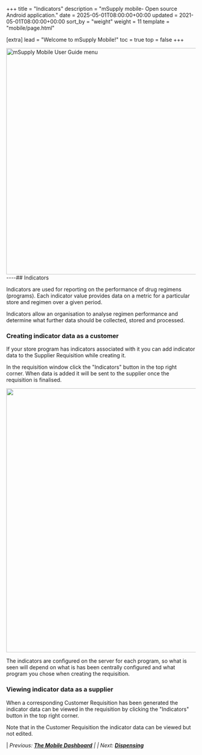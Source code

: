 +++
title = "Indicators"
description = "mSupply mobile- Open source Android application."
date = 2025-05-01T08:00:00+00:00
updated = 2021-05-01T08:00:00+00:00
sort_by = "weight"
weight = 11
template = "mobile/page.html"

[extra]
lead = "Welcome to mSupply Mobile!"
toc = true
top = false
+++

[<img src="/_media/banner_mobile_userguide.png?w=600&amp;tok=9b9def" class="media" loading="lazy" title="mSupply Mobile User Guide menu" alt="mSupply Mobile User Guide menu" width="600" />](/en:mobile:user_guide)
----## Indicators

Indicators are used for reporting on the performance of drug regimens (programs). Each indicator value provides data on a metric for a particular store and regimen over a given period. 

Indicators allow an organisation to analyse regimen performance and determine what further data should be collected, stored and processed.

### Creating indicator data as a customer

If your store program has indicators associated with it you can add indicator data to the Supplier Requisition while creating it.

In the requisition window click the "Indicators" button in the top right corner.  When data is added it will be sent to the supplier once the requisition is finalised.

[<img src="/_media/en:mobile:user_guide:pasted:20200128-034617.png?w=700&amp;tok=4988ce" class="mediacenter" loading="lazy" alt="" width="700" />](/_detail/en:mobile:user_guide:pasted:20200128-034617.png?id=en%3Amobile%3Auser_guide%3Aindicators)

The indicators are configured on the server for each program, so what is seen will depend on what is has been centrally configured and what program you chose when creating the requisition.

### Viewing indicator data as a supplier

When a corresponding Customer Requisition has been generated the indicator data can be viewed in the requisition by clicking the "Indicators" button in the top right corner. 

Note that in the Customer Requisition the indicator data can be viewed but not edited.

|  *Previous:  **[The Mobile Dashboard](/en:mobile:user_guide:mobile_dashboard)** | | Next:  **[Dispensing](/en:mobile:user_guide:dispensing)***  

